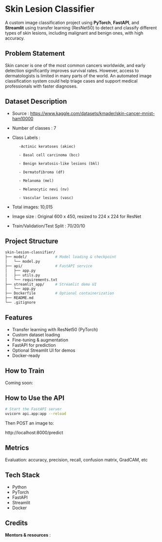 # Skin Lesion Classifier
A custom image classification project using **PyTorch**, **FastAPI**, and **Streamlit** using transfer learning (ResNet50) to detect and classify different types of skin lesions, including malignant and benign ones, with high accuracy.

## Problem Statement
Skin cancer is one of the most common cancers worldwide, and early detection significantly improves survival rates. However, access to dermatologists is limited in many parts of the world. An automated image classification system could help triage cases and support medical professionals with faster diagnoses.

## Dataset Description

- Source : https://www.kaggle.com/datasets/kmader/skin-cancer-mnist-ham10000
- Number of classes :  7
- Class Labels :

         -Actinic keratoses (akiec)

         - Basal cell carcinoma (bcc)

         - Benign keratosis-like lesions (bkl)

         - Dermatofibroma (df)

         - Melanoma (mel)

         - Melanocytic nevi (nv)

         - Vascular lesions (vasc)

- Total images: 10,015
- Image size : Original 600 x 450, resized to 224 x 224 for ResNet
- Train/Validation/Test Split : 70/20/10

## Project Structure

```bash
skin-lesion-classifier/
├── model/             # Model loading & checkpoint
│   └── model.py
├── api/               # FastAPI service
│   ├── app.py
│   ├── utils.py
│   └── requirements.txt
├── streamlit_app/     # Streamlit demo UI
│   └── app.py
├── Dockerfile         # Optional containerization
├── README.md
└── .gitignore
```

## Features

- Transfer learning with ResNet50 (PyTorch)
- Custom dataset loading
- Fine-tuning & augmentation
- FastAPI for prediction
- Optional Streamlit UI for demos
- Docker-ready

## How to Train

Coming soon: 

## How to Use the API

```bash
# Start the FastAPI server
uvicorn api.app:app --reload

```
Then POST an image to:

http://localhost:8000/predict

## Metrics

Evaluation: accuracy, precision, recall, confusion matrix, GradCAM, etc

## Tech Stack

- Python
- PyTorch
- FastAPI
- Streamlit
- Docker 

## Credits

**Mentors & resources** :

